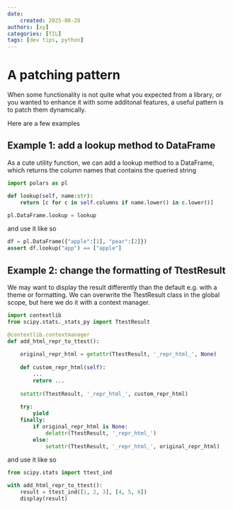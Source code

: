 ```yaml
---
date:
    created: 2025-08-28
authors: [xy]
categories: [TIL]
tags: [dev tips, python]
---
```


# A patching pattern 
<!-- more -->
When some functionality is not quite what you expected from a library, or you wanted to enhance it with some additonal features, a useful pattern is to patch them dynamically. 

Here are a few examples

## Example 1: add a lookup method to DataFrame

As a cute utility function, we can add a lookup method to a DataFrame, which returns the column names that contains the queried string

```py
import polars as pl

def lookup(self, name:str):
    return [c for c in self.columns if name.lower() in c.lower()]

pl.DataFrame.lookup = lookup
```

and use it like so 

```py
df = pl.DataFrame({"apple":[1], "pear":[2]})
assert df.lookup("app") == ["apple"]
```

## Example 2: change the formatting of TtestResult

We may want to display the result differently than the default e.g. with a theme or formatting. 
We can overwrite the TtestResult class in the global scope, but here we do it with a context manager.    

```py
import contextlib
from scipy.stats._stats_py import TtestResult

@contextlib.contextmanager
def add_html_repr_to_ttest():
    
    original_repr_html = getattr(TtestResult, '_repr_html_', None)
    
    def custom_repr_html(self):
        ...
        return ...
    
    setattr(TtestResult, '_repr_html_', custom_repr_html)
    
    try:
        yield
    finally:
        if original_repr_html is None:
            delattr(TtestResult, '_repr_html_')
        else:
            setattr(TtestResult, '_repr_html_', original_repr_html)
```

and use it like so

```py
from scipy.stats import ttest_ind

with add_html_repr_to_ttest():
    result = ttest_ind([1, 2, 3], [4, 5, 6])
    display(result)  
```
